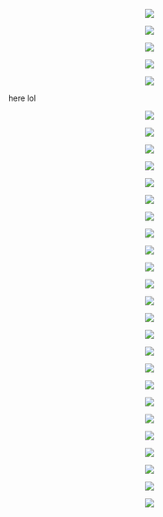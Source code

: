 <p align="center">
    <img src="https://i.pinimg.com/474x/ab/12/db/ab12dbb688969724750fafe80206dfdd.jpg">
</p>

<p align="center">
    <img src="https://i.pinimg.com/474x/34/2a/04/342a04723528deb65d899bd98abcd5b8.jpg">
</p>

<p align="center">
    <img src="https://i.pinimg.com/474x/0e/2d/45/0e2d45851230a692b63539eeb486961e.jpg">
</p>

<p align="center">
    <img src="https://i.pinimg.com/474x/a5/5b/9c/a55b9cc6be15e7965fc2692126760a9e.jpg">
</p>

<p align="center">
    <img src="https://i.pinimg.com/474x/f8/66/d9/f866d99a2f7130a965a0ca9b23b0bb45.jpg">
</p>
here lol
<p align="center">
    <img src="https://i.pinimg.com/474x/dc/37/0e/dc370e919630249a84c62e0aa9b28304.jpg">
</p>

<p align="center">
    <img src="https://i.pinimg.com/474x/27/98/23/279823c0aa7ea5e0a3f6e480812dd810.jpg">
</p>

<p align="center">
    <img src="https://i.pinimg.com/474x/ed/e7/a6/ede7a6eda1bb55f575a51be272ffcd9a.jpg">
</p>

<p align="center">
    <img src="https://i.pinimg.com/474x/3a/d3/03/3ad30358eac754e938c060a1d8d9f882.jpg">
</p>

<p align="center">
    <img src="https://i.pinimg.com/474x/f0/60/0a/f0600a2b4c485786556ed39737bc8515.jpg">
</p>

<p align="center">
    <img src="https://i.pinimg.com/474x/2f/93/a1/2f93a12a784428c2a6b89dd4334bcee8.jpg">
</p>

<p align="center">
    <img src="https://i.pinimg.com/474x/1b/f6/64/1bf6640b4d73f128360907c02321d179.jpg">
</p>

<p align="center">
    <img src="https://i.pinimg.com/474x/9f/c5/4a/9fc54ab652e3a422c92fa8237698889f.jpg">
</p>

<p align="center">
    <img src="https://i.pinimg.com/474x/7a/b7/0f/7ab70fd35f3d46427ad903dbbc2884ce.jpg">
</p>

<p align="center">
    <img src="https://i.pinimg.com/474x/a0/dc/34/a0dc349b2c42877963005a58d3abe39f.jpg">
</p>

<p align="center">
    <img src="https://i.pinimg.com/474x/ff/4a/2d/ff4a2d7b5397f4a691611e3170f1622e.jpg">
</p>

<p align="center">
    <img src="https://i.pinimg.com/474x/1b/e9/d1/1be9d1524bb444921a7a81dc3aa120c5.jpg">
</p>

<p align="center">
    <img src="https://i.pinimg.com/474x/98/d9/87/98d987f4207af85a127f79629e956b2d.jpg">
</p>

<p align="center">
    <img src="https://i.pinimg.com/474x/5e/9c/e3/5e9ce3ce5547e05ac15e07ab597448c8.jpg">
</p>

<p align="center">
    <img src="https://i.pinimg.com/474x/87/ba/dc/87badc1f7d8d0ac7a960072298e4f441.jpg">
</p>

<p align="center">
    <img src="https://i.pinimg.com/474x/17/43/10/1743108db42d36797a39d07330d1147c.jpg">
</p>

<p align="center">
    <img src="https://i.pinimg.com/474x/d8/2f/30/d82f30bf9846922f04be8d94beef8c54.jpg">
</p>

<p align="center">
    <img src="https://i.pinimg.com/474x/32/3f/25/323f25b94e6d61d9ed9d143d27067fd6.jpg">
</p>

<p align="center">
    <img src="https://i.pinimg.com/474x/39/07/c9/3907c9cae77ca2f178039dea25c27ee4.jpg">
</p>

<p align="center">
    <img src="https://i.pinimg.com/474x/ad/72/eb/ad72eb86f73b69845085549c0b9cfcdd.jpg">
</p>

<p align="center">
    <img src="https://i.pinimg.com/474x/a6/c6/49/a6c6492a4a16ca6a557602bf3209720c.jpg">
</p>

<p align="center">
    <img src="https://i.pinimg.com/474x/9c/2f/8f/9c2f8f7b473e8f3e09e91bee9c168c6f.jpg">
</p>

<p align="center">
    <img src="https://i.pinimg.com/474x/6e/64/92/6e64921e300f8e61538c9deec59544ba.jpg">
</p>

<p align="center">
    <img src="https://i.pinimg.com/474x/db/c6/4d/dbc64d6ec8dfaea7948f16cca9905081.jpg">
</p>